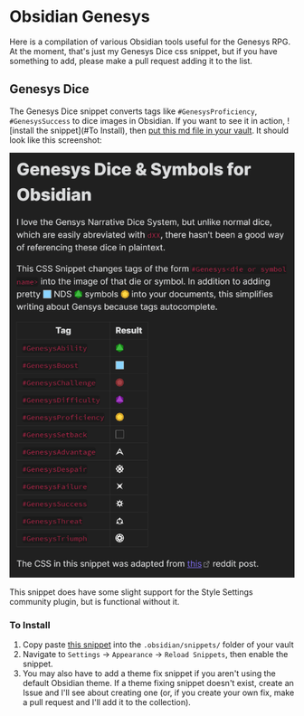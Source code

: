 # Obsidian Genesys

Here is a compilation of various Obsidian tools useful for the Genesys RPG. At the moment, that's just my Genesys Dice css snippet, but if you have something to add, please make a pull request adding it to the list. 

## Genesys Dice

The Genesys Dice snippet converts tags like `#GenesysProficiency`, `#GenesysSuccess` to dice images in Obsidian. If you want to see it in action, ![install the snippet](#To Install), then [put this md file in your vault](./examples/GenesysDiceExample.md). It should look like this screenshot:

<a href="./examples/GenesysDiceExample.md"><img src="./examples/GenesysDiceExample.png"></a>

This snippet does have some slight support for the Style Settings community plugin, but is functional without it.

### To Install

1. Copy paste [this snippet](./snippets/GenesysDice/GenesysDice.css) into the `.obsidian/snippets/` folder of your vault
2. Navigate to `Settings` → `Appearance` → `Reload Snippets`, then enable the snippet.
3. You may also have to add a theme fix snippet if you aren't using the default Obsidian theme. If a theme fixing snippet doesn't exist, create an Issue and I'll see about creating one (or, if you create your own fix, make a pull request and I'll add it to the collection).
